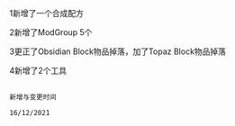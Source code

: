1新增了一个合成配方

2新增了ModGroup 5个

3更正了Obsidian Block物品掉落，加了Topaz Block物品掉落

4新增了2个工具






                                                                                                                 新增与变更时间
                                                                                                                   16/12/2021
